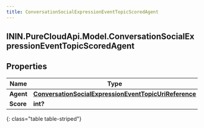```yaml
---
title: ConversationSocialExpressionEventTopicScoredAgent
---
```

## ININ.PureCloudApi.Model.ConversationSocialExpressionEventTopicScoredAgent

## Properties

|Name | Type | Description | Notes|
|------------ | ------------- | ------------- | -------------|
| **Agent** | [**ConversationSocialExpressionEventTopicUriReference**](ConversationSocialExpressionEventTopicUriReference.html) |  | [optional] |
| **Score** | **int?** |  | [optional] |
{: class="table table-striped"}


